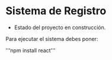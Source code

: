 <h1> Sistema de Registro</h1>

- Estado del proyecto en construcción.

Para ejecutar el sistema debes poner:

'''npm install react'''
